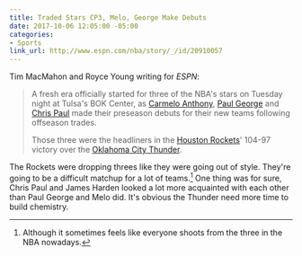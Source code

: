 ```yaml
---
title: Traded Stars CP3, Melo, George Make Debuts
date: 2017-10-06 12:05:00 -05:00
categories:
- Sports
link_url: http://www.espn.com/nba/story/_/id/20910057
---
```


Tim MacMahon and Royce Young writing for *ESPN*:

> A fresh era officially started for three of the NBA's stars on Tuesday night at Tulsa's BOK Center, as [Carmelo Anthony](http://www.espn.com/nba/player/_/id/1975/carmelo-anthony), [Paul George](http://www.espn.com/nba/player/_/id/4251/paul-george) and [Chris Paul](http://www.espn.com/nba/player/_/id/2779/chris-paul) made their preseason debuts for their new teams following offseason trades.
>
> Those three were the headliners in the [Houston Rockets](http://www.espn.com/nba/team/_/name/hou/houston-rockets)' 104-97 victory over the [Oklahoma City Thunder](http://www.espn.com/nba/team/_/name/okc/oklahoma-city-thunder).

The Rockets were dropping threes like they were going out of style. They're going to be a difficult matchup for a lot of teams.[^teams] One thing was for sure, Chris Paul and James Harden looked a lot more acquainted with each other than Paul George and Melo did. It's obvious the Thunder need more time to build chemistry.

[^teams]: Although it sometimes feels like everyone shoots from the three in the NBA nowadays.
